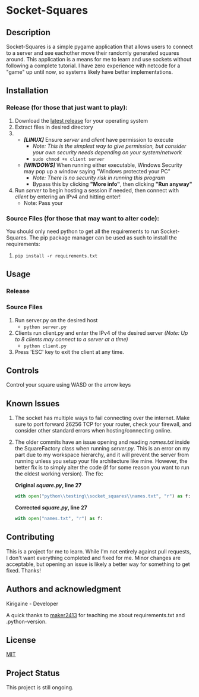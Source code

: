 ﻿# Socket-Squares

## Description

Socket-Squares is a simple pygame application that allows users to connect to a server and see eachother move their randomly generated squares around. This application is a means for me to learn and use sockets without following a complete tutorial. I have zero experience with netcode for a "game" up until now, so systems likely have better implementations.

## Installation

### Release (for those that just want to play):

1. Download the [latest release](https://github.com/kirigaine/Socket-Squares/releases) for your operating system
2. Extract files in desired directory
3. 
   - ***[LINUX]*** Ensure *server* and *client* have permission to execute 
      - *Note: This is the simplest way to give permission, but consider your own security needs depending on your system/network*
      - ```sudo chmod +x client server```
   - ***[WINDOWS]*** When running either executable, Windows Security may pop up a window saying "Windows protected your PC"
      - *Note: There is no security risk in running this program*
      - Bypass this by clicking **"More info"**, then clicking **"Run anyway"**
4. Run *server* to begin hosting a session if needed, then connect with *client* by entering an IPv4 and hitting enter!
   - Note: Pass your 

### Source Files (for those that may want to alter code):

You should only need python to get all the requirements to run Socket-Squares. The pip package manager can be used as such to install the requirements:

1. ```pip install -r requirements.txt ```

## Usage

### Release

### Source Files
1. Run server.py on the desired host
   - ```python server.py```
2. Clients run client.py and enter the IPv4 of the desired server *(Note: Up to 8 clients may connect to a server at a time)*
   - ```python client.py```
3. Press 'ESC' key to exit the client at any time.

## Controls

Control your square using WASD or the arrow keys

## Known Issues

1. The socket has multiple ways to fail connecting over the internet. Make sure to port forward 26256 TCP for your router, check your firewall, and consider other standard errors when hosting/connecting online.

2. The older commits have an issue opening and reading *names.txt* inside the SquareFactory class when running *server.py*. This is an error on my part due to my workspace hierarchy, and it will prevent the server from running unless you setup your file architecture like mine. However, the better fix is to simply alter the code (if for some reason you want to run the oldest working version). The fix:

    **Original *square.py*, line 27**
    ```python
    with open("python\\testing\\socket_squares\\names.txt", "r") as f:
    ```

    **Corrected *square.py*, line 27**
    ```python
    with open("names.txt", "r") as f:
    ```

## Contributing

This is a project for me to learn. While I'm not entirely against pull requests, I don't want everything completed and fixed for me. Minor changes are acceptable,
but opening an issue is likely a better way for something to get fixed. Thanks!

## Authors and acknowledgment

Kirigaine - Developer

A quick thanks to [maker2413](https://github.com/maker2413) for teaching me about requirements.txt and .python-version.

## License

[MIT](https://choosealicense.com/licenses/mit/)

## Project Status

This project is still ongoing.
